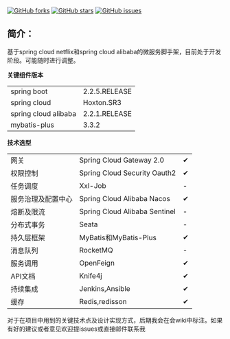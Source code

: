 [![GitHub forks](https://img.shields.io/github/forks/beifei1/fire-cloud?style=flat-square)](https://github.com/beifei1/fire-cloud/network)    [![GitHub stars](https://img.shields.io/github/stars/beifei1/fire-cloud?style=flat-square)](https://github.com/beifei1/fire-cloud/stargazers)   [![GitHub issues](https://img.shields.io/github/issues/beifei1/fire-cloud?style=flat-square)](https://github.com/beifei1/fire-cloud/issues)
   

## 简介：

基于spring cloud netflix和spring cloud alibaba的微服务脚手架，目前处于开发阶段。可能随时进行调整。

**关键组件版本**

|                       |                               |
| --------------------- | ----------------------------- |
| spring boot           |      2.2.5.RELEASE            |
| spring cloud          | Hoxton.SR3                    |
| spring cloud alibaba  | 2.2.1.RELEASE                 |
| mybatis-plus          | 3.3.2                         |

**技术选型**

|                    |                               |   |
| ------------------ | ----------------------------- |---|
| 网关               | Spring Cloud Gateway 2.0      | ✔ |
| 权限控制           | Spring Cloud Security Oauth2  | ✔ |
| 任务调度           | Xxl-Job                       | - |
| 服务治理及配置中心 | Spring Cloud Alibaba Nacos    | ✔ |
| 熔断及限流         | Spring Cloud Alibaba Sentinel | - |
| 分布式事务         | Seata                         | - |
| 持久层框架         | MyBatis和MyBatis-Plus         | ✔ |
| 消息队列           | RocketMQ                         | - |
| 服务调用           | OpenFeign                     | ✔ |
| API文档           | Knife4j                     | ✔ |
| 持续集成           | Jenkins,Ansible              | ✔ |
| 缓存           | Redis,redisson              | ✔|

对于在项目中用到的关键技术点及设计实现方式，后期我会在会wiki中标注。如果有好的建议或者意见欢迎提issues或直接邮件联系我
